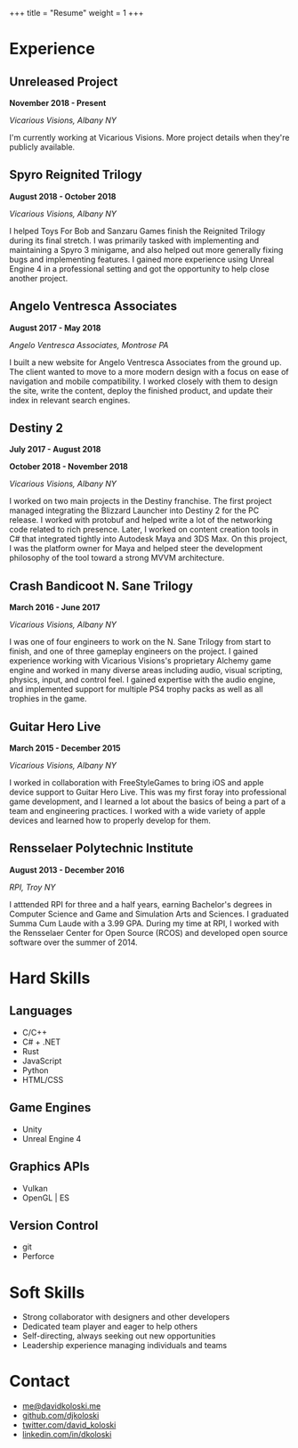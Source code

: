 +++
title = "Resume"
weight = 1
+++

# Experience

## Unreleased Project

**November 2018 - Present**

*Vicarious Visions, Albany NY*

I'm currently working at Vicarious Visions. More project details when they're publicly available.

## Spyro Reignited Trilogy

**August 2018 - October 2018**

*Vicarious Visions, Albany NY*

I helped Toys For Bob and Sanzaru Games finish the Reignited Trilogy during its final stretch. I was primarily tasked with implementing and maintaining a Spyro 3 minigame, and also helped out more generally fixing bugs and implementing features. I gained more experience using Unreal Engine 4 in a professional setting and got the opportunity to help close another project.

## Angelo Ventresca Associates

**August 2017 - May 2018**

*Angelo Ventresca Associates, Montrose PA*

I built a new website for Angelo Ventresca Associates from the ground up. The client wanted to move to a more modern design with a focus on ease of navigation and mobile compatibility. I worked closely with them to design the site, write the content, deploy the finished product, and update their index in relevant search engines.

## Destiny 2

**July 2017 - August 2018**

**October 2018 - November 2018**

*Vicarious Visions, Albany NY*

I worked on two main projects in the Destiny franchise. The first project managed integrating the Blizzard Launcher into Destiny 2 for the PC release. I worked with protobuf and helped write a lot of the networking code related to rich presence. Later, I worked on content creation tools in C# that integrated tightly into Autodesk Maya and 3DS Max. On this project, I was the platform owner for Maya and helped steer the development philosophy of the tool toward a strong MVVM architecture.

## Crash Bandicoot N. Sane Trilogy

**March 2016 - June 2017**

*Vicarious Visions, Albany NY*

I was one of four engineers to work on the N. Sane Trilogy from start to finish, and one of three gameplay engineers on the project. I gained experience working with Vicarious Visions's proprietary Alchemy game engine and worked in many diverse areas including audio, visual scripting, physics, input, and control feel. I gained expertise with the audio engine, and implemented support for multiple PS4 trophy packs as well as all trophies in the game.

## Guitar Hero Live

**March 2015 - December 2015**

*Vicarious Visions, Albany NY*

I worked in collaboration with FreeStyleGames to bring iOS and apple device support to Guitar Hero Live. This was my first foray into professional game development, and I learned a lot about the basics of being a part of a team and engineering practices. I worked with a wide variety of apple devices and learned how to properly develop for them.

## Rensselaer Polytechnic Institute

**August 2013 - December 2016**

*RPI, Troy NY*

I atttended RPI for three and a half years, earning Bachelor's degrees in Computer Science and Game and Simulation Arts and Sciences. I graduated Summa Cum Laude with a 3.99 GPA. During my time at RPI, I worked with the Rensselaer Center for Open Source (RCOS) and developed open source software over the summer of 2014.

# Hard Skills

## Languages

- C/C++
- C# + .NET
- Rust
- JavaScript
- Python
- HTML/CSS

## Game Engines

- Unity
- Unreal Engine 4

## Graphics APIs

- Vulkan
- OpenGL | ES

## Version Control

- git
- Perforce

# Soft Skills

- Strong collaborator with designers and other developers
- Dedicated team player and eager to help others
- Self-directing, always seeking out new opportunities
- Leadership experience managing individuals and teams

# Contact

- [me@davidkoloski.me](mailto:me@davidkoloski.me)
- [github.com/djkoloski](http://github.com/djkoloski)
- [twitter.com/david_koloski](http://twitter.com/david_koloski)
- [linkedin.com/in/dkoloski](http://linkedin.com/in/dkoloski)
